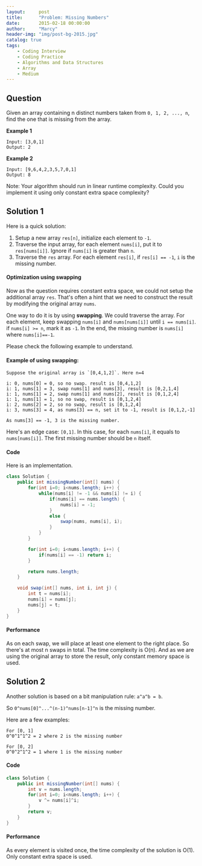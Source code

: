 ```yaml
---
layout:     post
title:      "Problem: Missing Numbers"
date:       2015-02-18 00:00:00
author:     "Marcy"
header-img: "img/post-bg-2015.jpg"
catalog: true
tags:
    - Coding Interview
    - Coding Practice
    - Algorithms and Data Structures
    - Array
    - Medium
---
```


## Question

Given an array containing n distinct numbers taken from `0, 1, 2, ..., n`, find the one that is missing from the array.

**Example 1**

```
Input: [3,0,1]
Output: 2
```

**Example 2**

```
Input: [9,6,4,2,3,5,7,0,1]
Output: 8
```

Note:
Your algorithm should run in linear runtime complexity. Could you implement it using only constant extra space complexity?

## Solution 1

Here is a quick solution:

1. Setup a new array `res[n]`, initialize each element to `-1`.
2. Traverse the input array, for each element `nums[i]`, put it to `res[nums[i]]`. Ignore if `nums[i]` is greater than `n`.
3. Traverse the `res` array. For each element `res[i]`, if `res[i] == -1`, `i` is the missing number.

#### Optimization using swapping
Now as the question requires constant extra space, we could not setup the additional array `res`. That's often a hint that we need to construct the result by modifying the original array `nums`.

One way to do it is by using **swapping**. We could traverse the array. For each element, keep swapping `nums[i]` and `nums[nums[i]]` until `i == nums[i]`. if `nums[i] >= n`, mark it as `-1`. In the end, the missing number is `nums[i]` where `nums[i]==-1`.

Please check the following example to understand.

#### Example of using swapping:

```
Suppose the original array is `[0,4,1,2]`. Here n=4

i: 0, nums[0] = 0, so no swap. result is [0,4,1,2]
i: 1, nums[1] = 3, swap nums[1] and nums[3], result is [0,2,1,4]
i: 1, nums[1] = 2, swap nums[1] and nums[2], result is [0,1,2,4]
i: 1, nums[1] = 1, so no swap, result is [0,1,2,4]
i: 2, nums[2] = 2, so no swap, result is [0,1,2,4]
i: 3, nums[3] = 4, as nums[3] == n, set it to -1, result is [0,1,2,-1]

As nums[3] == -1, 3 is the missing number.
```

Here's an edge case: `[0,1]`. In this case, for each `nums[i]`, it equals to `nums[nums[i]]`. The first missing number should be `n` itself.

#### Code

Here is an implementation.

```java
class Solution {
    public int missingNumber(int[] nums) {
        for(int i=0; i<nums.length; i++) {
            while(nums[i] != -1 && nums[i] != i) {
                if(nums[i] == nums.length) {
                    nums[i] = -1;
                }
                else {
                    swap(nums, nums[i], i);
                }
            }
        }

        for(int i=0; i<nums.length; i++) {
            if(nums[i] == -1) return i;
        }

        return nums.length;
    }

    void swap(int[] nums, int i, int j) {
        int t = nums[i];
        nums[i] = nums[j];
        nums[j] = t;
    }
}
```

#### Performance

As on each swap, we will place at least one element to the right place. So there's at most n swaps in total. The time complexity is O(n). And as we are using the original array to store the result, only constant memory space is used.


## Solution 2

Another solution is based on a bit manipulation rule: `a^a^b = b`. 

So `0^nums[0]^...^(n-1)^nums[n-1]^n` is the missing number.

Here are a few examples:

```
For [0, 1]
0^0^1^1^2 = 2 where 2 is the missing number

For [0, 2]
0^0^2^1^2 = 1 where 1 is the missing number
```

#### Code

```java
class Solution {
    public int missingNumber(int[] nums) {
        int v = nums.length;
        for(int i=0; i<nums.length; i++) {
            v ^= nums[i]^i;
        }
        return v;
    }
}
```

#### Performance

As every element is visited once, the time complexity of the solution is O(1). Only constant extra space is used.
